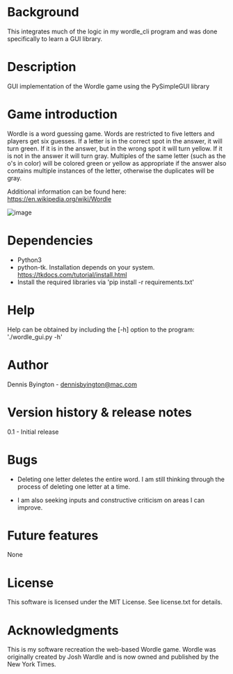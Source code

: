 # Background

This integrates much of the logic in my wordle_cli program and was done specifically to learn a GUI library.


# Description 

GUI implementation of the Wordle game using the PySimpleGUI library

  
# Game introduction

Wordle is a word guessing game.  Words are restricted to five letters and players get six guesses.  If a letter is in the correct spot in the answer, it will turn green.  If it is in the answer, but in the wrong spot it will turn yellow.  If it is not in the answer it will turn gray.  Multiples of the same letter (such as the o's in color) will be colored green or yellow as appropriate if the answer also contains multiple instances of the letter, otherwise the duplicates will be gray.  

Additional information can be found here: https://en.wikipedia.org/wiki/Wordle

![image](https://user-images.githubusercontent.com/106843224/186750537-2a1764eb-61ce-4b28-8811-04f6cbf3a544.png)


# Dependencies

- Python3 
- python-tk.  Installation depends on your system.  https://tkdocs.com/tutorial/install.html
- Install the required libraries via 'pip install -r requirements.txt'


# Help
  
Help can be obtained by including the [-h] option to the program: './wordle_gui.py -h'


# Author

Dennis Byington - dennisbyington@mac.com


# Version history & release notes

0.1 - Initial release


# Bugs

- Deleting one letter deletes the entire word.  I am still thinking through the process of deleting one letter at a time.  

- I am also seeking inputs and constructive criticism on areas I can improve. 


# Future features

None


# License

This software is licensed under the MIT License.  See license.txt for details.



# Acknowledgments

This is my software recreation the web-based Wordle game.  Wordle was originally created by Josh Wardle and is now owned and published by the New York Times.  
